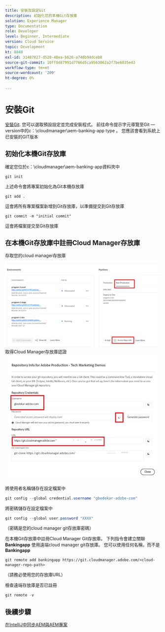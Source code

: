 ```yaml
---
title: 安裝及設定Git
description: 初始化您的本機Git存放庫
solution: Experience Manager
type: Documentation
role: Developer
level: Beginner, Intermediate
version: Cloud Service
topic: Development
kt: 8848
exl-id: 31487027-d528-48ea-b626-a740b94dceb8
source-git-commit: 10ff0d87991d7766d5ca9563062a2f7be6035e43
workflow-type: tm+mt
source-wordcount: '209'
ht-degree: 0%

---
```


# 安裝Git


[安裝Git](https://git-scm.com/downloads). 您可以選取預設設定並完成安裝程式。
前往命令提示字元導覽至Git —version中的c：\cloudmanager\aem-banking-app type 。 您應該會看到系統上已安裝的GIT版本

## 初始化本機Git存放庫

確定您位於c：\cloudmanager\aem-banking-app資料夾中

```
git init
```

上述命令會將專案初始化為Git本機存放庫

```
git add .
```

這會將所有專案檔案新增到Git存放庫，以準備提交到Git存放庫

```
git commit -m "initial commit"
```

這會將檔案提交至Git存放庫



## 在本機Git存放庫中註冊Cloud Manager存放庫

存取您的cloud manager存放庫
![存取代表資訊](assets/cloud-manager-repo.png)
取得Cloud Manager存放庫認證
![get-credentials](assets/cloud-manager-repo1.png)

將使用者名稱儲存在設定檔案中

```java
git config --global credential.username "gbedekar-adobe-com"
```

將密碼儲存在設定檔案中

```java
git config --global user.password "XXXX"
```

（密碼是您的cloud manager git存放庫密碼）

在本機Git存放庫中註冊Cloud Manager Git存放庫。 下列指令會建立關聯 **Bankingapp** 使用遠端cloud manager git存放庫。 您可以使用任何名稱，而不是 **Bankingapp**


```shell
git remote add bankingapp https://git.cloudmanager.adobe.com/<cloud-manager-repo-path>
```

（請務必使用您的存放庫URL）

檢查遠端存放庫是否已註冊

```java
git remote -v
```

## 後續步驟

[在IntelliJ中同步AEM與AEM專案](./intellij-and-aem-sync.md)
